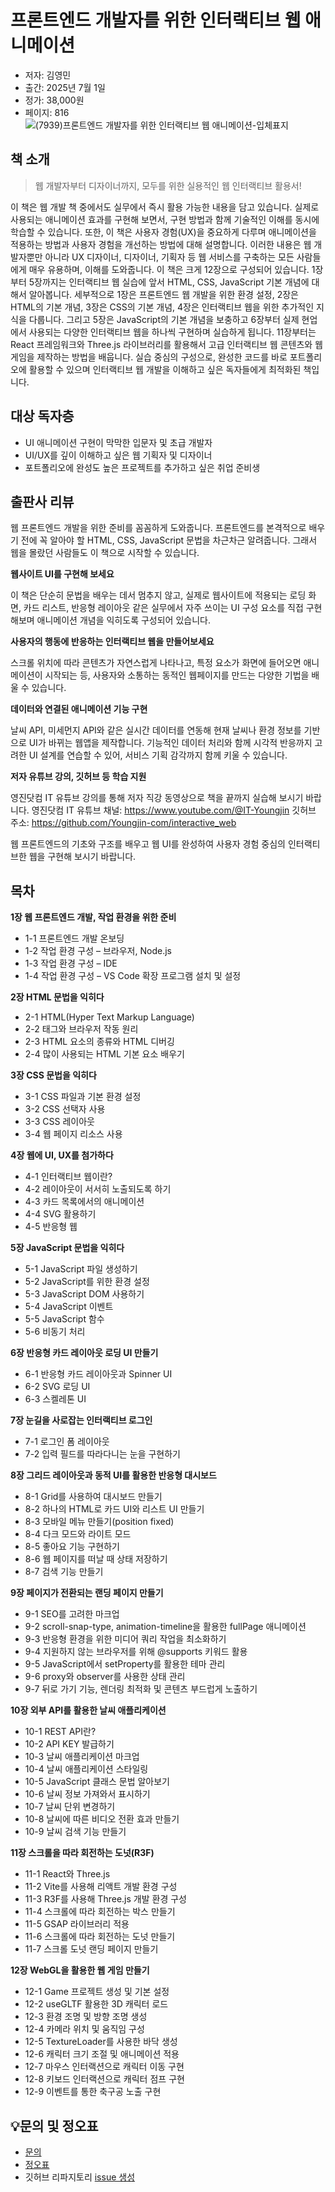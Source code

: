 # 프론트엔드 개발자를 위한 인터랙티브 웹 애니메이션

- 저자: 김영민
- 출간: 2025년 7월 1일
- 정가: 38,000원
- 페이지: 816
![(7939)프론트엔드 개발자를 위한 인터랙티브 웹 애니메이션-입체표지](https://github.com/user-attachments/assets/fd3858f1-782e-42cc-a7d9-31c8a3276d2d)

## 책 소개

> 웹 개발자부터 디자이너까지,
> 모두를 위한 실용적인 웹 인터랙티브 활용서!

이 책은 웹 개발 책 중에서도 실무에서 즉시 활용 가능한 내용을 담고 있습니다. 실제로 사용되는 애니메이션 효과를 구현해 보면서, 구현 방법과 함께 기술적인 이해를 동시에 학습할 수 있습니다. 또한, 이 책은 사용자 경험(UX)을 중요하게 다루며 애니메이션을 적용하는 방법과 사용자 경험을 개선하는 방법에 대해 설명합니다. 이러한 내용은 웹 개발자뿐만 아니라 UX 디자이너, 디자이너, 기획자 등 웹 서비스를 구축하는 모든 사람들에게 매우 유용하며, 이해를 도와줍니다.
이 책은 크게 12장으로 구성되어 있습니다. 1장부터 5장까지는 인터랙티브 웹 실습에 앞서 HTML, CSS, JavaScript 기본 개념에 대해서 알아봅니다. 세부적으로 1장은 프론트엔드 웹 개발을 위한 환경 설정, 2장은 HTML의 기본 개념, 3장은 CSS의 기본 개념, 4장은 인터랙티브 웹을 위한 추가적인 지식을 다룹니다. 그리고 5장은 JavaScript의 기본 개념을 보충하고 6장부터 실제 현업에서 사용되는 다양한 인터랙티브 웹을 하나씩 구현하며 실습하게 됩니다. 11장부터는 React 프레임워크와 Three.js 라이브러리를 활용해서 고급 인터랙티브 웹 콘텐츠와 웹 게임을 제작하는 방법을 배웁니다. 
실습 중심의 구성으로, 완성한 코드를 바로 포트폴리오에 활용할 수 있으며 인터랙티브 웹 개발을 이해하고 싶은 독자들에게 최적화된 책입니다.

## 대상 독자층
- UI 애니메이션 구현이 막막한 입문자 및 초급 개발자
- UI/UX를 깊이 이해하고 싶은 웹 기획자 및 디자이너
-	포트폴리오에 완성도 높은 프로젝트를 추가하고 싶은 취업 준비생

## 출판사 리뷰
웹 프론트엔드 개발을 위한 준비를 꼼꼼하게 도와줍니다.
프론트엔드를 본격적으로 배우기 전에 꼭 알아야 할 HTML, CSS, JavaScript 문법을 차근차근 알려줍니다. 그래서 웹을 몰랐던 사람들도 이 책으로 시작할 수 있습니다.

**웹사이트 UI를 구현해 보세요**

이 책은 단순히 문법을 배우는 데서 멈추지 않고, 실제로 웹사이트에 적용되는 로딩 화면, 카드 리스트, 반응형 레이아웃 같은 실무에서 자주 쓰이는 UI 구성 요소를 직접 구현해보며 애니메이션 개념을 익히도록 구성되어 있습니다.

**사용자의 행동에 반응하는 인터랙티브 웹을 만들어보세요**

스크롤 위치에 따라 콘텐츠가 자연스럽게 나타나고, 특정 요소가 화면에 들어오면 애니메이션이 시작되는 등, 사용자와 소통하는 동적인 웹페이지를 만드는 다양한 기법을 배울 수 있습니다.

**데이터와 연결된 애니메이션 기능 구현**

날씨 API, 미세먼지 API와 같은 실시간 데이터를 연동해 현재 날씨나 환경 정보를 기반으로 UI가 바뀌는 웹앱을 제작합니다. 기능적인 데이터 처리와 함께 시각적 반응까지 고려한 UI 설계를 연습할 수 있어, 서비스 기획 감각까지 함께 키울 수 있습니다.

**저자 유튜브 강의, 깃허브 등 학습 지원**

영진닷컴 IT 유튜브 강의를 통해 저자 직강 동영상으로 책을 끝까지 실습해 보시기 바랍니다.
영진닷컴 IT 유튜브 채널: https://www.youtube.com/@IT-Youngjin
깃허브 주소: https://github.com/Youngjin-com/interactive_web

웹 프론트엔드의 기초와 구조를 배우고 웹 UI를 완성하여 사용자 경험 중심의 인터랙티브한 웹을 구현해 보시기 바랍니다.

## 목차
**1장 웹 프론트엔드 개발, 작업 환경을 위한 준비**
- 1-1 프론트엔드 개발 온보딩
- 1-2 작업 환경 구성 – 브라우저, Node.js
- 1-3 작업 환경 구성 – IDE
- 1-4 작업 환경 구성 – VS Code 확장 프로그램 설치 및 설정

**2장 HTML 문법을 익히다**
- 2-1 HTML(Hyper Text Markup Language)
- 2-2 <meta> 태그와 브라우저 작동 원리
- 2-3 HTML 요소의 종류와 HTML 디버깅
- 2-4 많이 사용되는 HTML 기본 요소 배우기

**3장 CSS 문법을 익히다**
- 3-1 CSS 파일과 기본 환경 설정
- 3-2 CSS 선택자 사용
- 3-3 CSS 레이아웃
- 3-4 웹 페이지 리소스 사용

**4장 웹에 UI, UX를 첨가하다**
- 4-1 인터랙티브 웹이란?
- 4-2 레이아웃이 서서히 노출되도록 하기
- 4-3 카드 목록에서의 애니메이션
- 4-4 SVG 활용하기
- 4-5 반응형 웹

**5장 JavaScript 문법을 익히다**
- 5-1 JavaScript 파일 생성하기
- 5-2 JavaScript를 위한 환경 설정
- 5-3 JavaScript DOM 사용하기
- 5-4 JavaScript 이벤트
- 5-5 JavaScript 함수
- 5-6 비동기 처리

**6장 반응형 카드 레이아웃 로딩 UI 만들기**
- 6-1 반응형 카드 레이아웃과 Spinner UI
- 6-2 SVG 로딩 UI
- 6-3 스켈레톤 UI

**7장 눈길을 사로잡는 인터랙티브 로그인**
- 7-1 로그인 폼 레이아웃
- 7-2 입력 필드를 따라다니는 눈을 구현하기

**8장 그리드 레이아웃과 동적 UI를 활용한 반응형 대시보드**
- 8-1 Grid를 사용하여 대시보드 만들기
- 8-2 하나의 HTML로 카드 UI와 리스트 UI 만들기
- 8-3 모바일 메뉴 만들기(position fixed)
- 8-4 다크 모드와 라이트 모드
- 8-5 좋아요 기능 구현하기
- 8-6 웹 페이지를 떠날 때 상태 저장하기
- 8-7 검색 기능 만들기

**9장 페이지가 전환되는 랜딩 페이지 만들기**
- 9-1 SEO를 고려한 마크업
- 9-2 scroll-snap-type, animation-timeline을 활용한 fullPage 애니메이션
- 9-3 반응형 환경을 위한 미디어 쿼리 작업을 최소화하기
- 9-4 지원하지 않는 브라우저를 위해 @supports 키워드 활용
- 9-5 JavaScript에서 setProperty를 활용한 테마 관리
- 9-6 proxy와 observer를 사용한 상태 관리
- 9-7 뒤로 가기 기능, 렌더링 최적화 및 콘텐츠 부드럽게 노출하기

**10장 외부 API를 활용한 날씨 애플리케이션**
- 10-1 REST API란?
- 10-2 API KEY 발급하기
- 10-3 날씨 애플리케이션 마크업
- 10-4 날씨 애플리케이션 스타일링
- 10-5 JavaScript 클래스 문법 알아보기
- 10-6 날씨 정보 가져와서 표시하기
- 10-7 날씨 단위 변경하기
- 10-8 날씨에 따른 비디오 전환 효과 만들기
- 10-9 날씨 검색 기능 만들기

**11장 스크롤을 따라 회전하는 도넛(R3F)**
- 11-1 React와 Three.js
- 11-2 Vite를 사용해 리액트 개발 환경 구성
- 11-3 R3F를 사용해 Three.js 개발 환경 구성
- 11-4 스크롤에 따라 회전하는 박스 만들기
- 11-5 GSAP 라이브러리 적용
- 11-6 스크롤에 따라 회전하는 도넛 만들기
- 11-7 스크롤 도넛 랜딩 페이지 만들기

**12장 WebGL을 활용한 웹 게임 만들기**
- 12-1 Game 프로젝트 생성 및 기본 설정
- 12-2 useGLTF 활용한 3D 캐릭터 로드
- 12-3 환경 조명 및 방향 조명 생성
- 12-4 카메라 위치 및 움직임 구성
- 12-5 TextureLoader를 사용한 바닥 생성
- 12-6 캐릭터 크기 조절 및 애니메이션 적용
- 12-7 마우스 인터랙션으로 캐릭터 이동 구현
- 12-8 키보드 인터랙션으로 캐릭터 점프 구현
- 12-9 이벤트를 통한 축구공 노출 구현

## 💡문의 및 정오표
- [문의](mailto:Support@youngjin.com)
- [정오표](https://www.youngjin.com/Artyboard/mboard.asp?strBoardID=errata)
- 깃허브 리파지토리 [issue 생성](https://github.com/Youngjin-com/interactive_web/issues/new)
